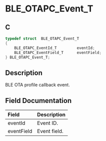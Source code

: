 # BLE_OTAPC_Event_T

## C

```c
typedef struct  BLE_OTAPC_Event_T
{
    BLE_OTAPC_EventId_T         eventId;
    BLE_OTAPC_EventField_T      eventField;
} BLE_OTAPC_Event_T;
```

## Description

BLE OTA profile callback event.


## Field Documentation

|Field|Description|
|:---|:---|
|eventId|Event ID.|
|eventField|Event field.|
